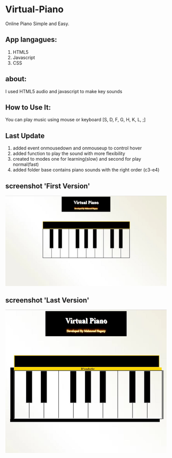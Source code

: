 # Virtual-Piano
Online Piano Simple and Easy.
<br> 

## App langagues: 
1. HTML5
2. Javascript
3. CSS 

## about:
I used HTML5 audio and javascript to make key sounds

## How to Use It:
You can play music using mouse or keyboard
 [S, D, F, G, H, K, L, ;]
 
## Last Update
1. added event onmousedown and onmouseup to control hover
2. added function to play the sound with more  flexibility 
3. created to modes one for learning(slow) and second for play normal(fast)
4. added folder base contains piano sounds with the right order (c3-e4)

 
## <b>screenshot 'First Version'</b>
<img src='app.JPG' alt='app image'>

## screenshot 'Last Version'
<img src='Capture.JPG' alt='app image'>

